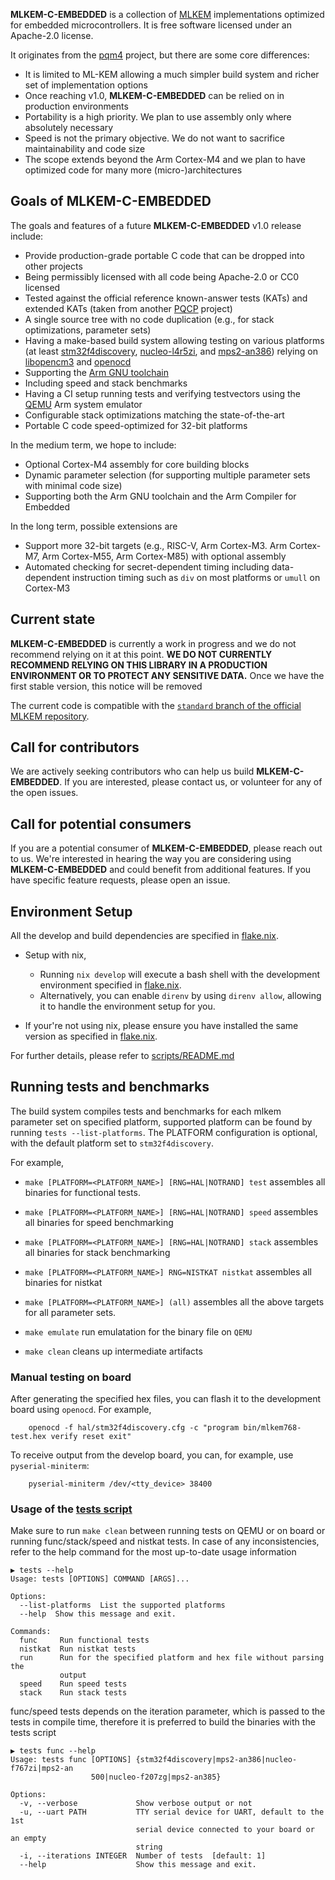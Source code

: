 [//]: # (SPDX-License-Identifier: CC-BY-4.0)

**MLKEM-C-EMBEDDED** is a collection of [MLKEM](https://doi.org/10.6028/NIST.FIPS.203.ipd) implementations optimized for embedded microcontrollers.
It is free software licensed under an Apache-2.0 license.

It originates from the [pqm4](https://github.com/mupq/pqm4) project, but there are some core differences:
- It is limited to ML-KEM allowing a much simpler build system and richer set of implementation options
- Once reaching v1.0, **MLKEM-C-EMBEDDED** can be relied on in production environments
- Portability is a high priority. We plan to use assembly only where absolutely necessary
- Speed is not the primary objective. We do not want to sacrifice maintainability and code size
- The scope extends beyond the Arm Cortex-M4 and we plan to have optimized code for many more (micro-)architectures

## Goals of MLKEM-C-EMBEDDED

The goals and features of a future **MLKEM-C-EMBEDDED** v1.0 release include:

- Provide production-grade portable C code that can be dropped into other projects
- Being permissibly licensed with all code being Apache-2.0 or CC0 licensed
- Tested against the official reference known-answer tests (KATs) and extended KATs (taken from another [PQCP](https://github.com/pq-code-package) project)
- A single source tree with no code duplication (e.g., for stack optimizations, parameter sets)
- Having a make-based build system allowing testing on various platforms (at least [stm32f4discovery](https://www.st.com/en/evaluation-tools/stm32f4discovery.html), [nucleo-l4r5zi](https://www.st.com/en/evaluation-tools/nucleo-l4r5zi.html), and [mps2-an386](https://developer.arm.com/documentation/dai0386/c)) relying on [libopencm3](https://github.com/libopencm3/libopencm3) and [openocd](https://openocd.org/)
- Supporting the [Arm GNU toolchain](https://developer.arm.com/downloads/-/arm-gnu-toolchain-downloads)
- Including speed and stack benchmarks
- Having a CI setup running tests and verifying testvectors using the [QEMU](https://www.qemu.org/) Arm system emulator
- Configurable stack optimizations matching the state-of-the-art
- Portable C code speed-optimized for 32-bit platforms

In the medium term, we hope to include:
 - Optional Cortex-M4 assembly for core building blocks
 - Dynamic parameter selection (for supporting multiple parameter sets with minimal code size)
 - Supporting both the Arm GNU toolchain and the Arm Compiler for Embedded

In the long term, possible extensions are
 - Support more 32-bit targets (e.g., RISC-V, Arm Cortex-M3. Arm Cortex-M7, Arm Cortex-M55, Arm Cortex-M85) with optional assembly
 - Automated checking for secret-dependent timing including data-dependent instruction timing such as `div` on most platforms or `umull` on Cortex-M3

## Current state

**MLKEM-C-EMBEDDED** is currently a work in progress and we do not recommend relying on it at this point.
**WE DO NOT CURRENTLY RECOMMEND RELYING ON THIS LIBRARY IN A PRODUCTION ENVIRONMENT OR TO PROTECT ANY SENSITIVE DATA.**
Once we have the first stable version, this notice will be removed

The current code is compatible with the [`standard` branch of the official MLKEM repository](https://github.com/pq-crystals/kyber/tree/standard).

## Call for contributors

We are actively seeking contributors who can help us build **MLKEM-C-EMBEDDED**.
If you are interested, please contact us, or volunteer for any of the open issues.

## Call for potential consumers

If you are a potential consumer of **MLKEM-C-EMBEDDED**, please reach out to us.
We're interested in hearing the way you are considering using **MLKEM-C-EMBEDDED** and could benefit from additional features.
If you have specific feature requests, please open an issue.

## Environment Setup

All the develop and build dependencies are specified in [flake.nix](flake.nix). 

- Setup with nix,
    - Running `nix develop` will execute a bash shell with the development environment specified in [flake.nix](flake.nix).
    - Alternatively, you can enable `direnv` by using `direnv allow`, allowing it to handle the environment setup for you.

- If your're not using nix, please ensure you have installed the same version as specified in [flake.nix](flake.nix).

For further details, please refer to [scripts/README.md](scripts/README.md)

## Running tests and benchmarks

The build system compiles tests and benchmarks for each mlkem parameter set on specified platform, supported platform can be found by running `tests --list-platforms`.
The PLATFORM configuration is optional, with the default platform set to `stm32f4discovery`.

For example,
- `make [PLATFORM=<PLATFORM_NAME>] [RNG=HAL|NOTRAND] test` assembles all binaries for functional tests.
- `make [PLATFORM=<PLATFORM_NAME>] [RNG=HAL|NOTRAND] speed` assembles all binaries for speed benchmarking
- `make [PLATFORM=<PLATFORM_NAME>] [RNG=HAL|NOTRAND] stack` assembles all binaries for stack benchmarking
- `make [PLATFORM=<PLATFORM_NAME>] RNG=NISTKAT nistkat` assembles all binaries for nistkat
- `make [PLATFORM=<PLATFORM_NAME>] (all)` assembles all the above targets for all parameter sets.

- `make emulate` run emulatation for the binary file on `QEMU`
- `make clean` cleans up intermediate artifacts

### Manual testing on board
After generating the specified hex files, you can flash it to the development board using `openocd`. 
For example,
```
    openocd -f hal/stm32f4discovery.cfg -c "program bin/mlkem768-test.hex verify reset exit"
```

To receive output from the develop board, you can, for example, use `pyserial-miniterm`: 
```
    pyserial-miniterm /dev/<tty_device> 38400
```

### Usage of the [tests script](scripts/tests)
Make sure to run `make clean` between running tests on QEMU or on board or running func/stack/speed and nistkat tests. In case of any inconsistencies, refer to the help command for the most up-to-date usage information

```
▶ tests --help
Usage: tests [OPTIONS] COMMAND [ARGS]...

Options:
  --list-platforms  List the supported platforms
  --help  Show this message and exit.

Commands:
  func     Run functional tests
  nistkat  Run nistkat tests
  run      Run for the specified platform and hex file without parsing the
           output
  speed    Run speed tests
  stack    Run stack tests
```

func/speed tests depends on the iteration parameter, which is passed to the tests in compile time, therefore it is preferred to build the binaries with the tests script

```
▶ tests func --help
Usage: tests func [OPTIONS] {stm32f4discovery|mps2-an386|nucleo-f767zi|mps2-an
                  500|nucleo-f207zg|mps2-an385}

Options:
  -v, --verbose             Show verbose output or not
  -u, --uart PATH           TTY serial device for UART, default to the 1st
                            serial device connected to your board or an empty
                            string
  -i, --iterations INTEGER  Number of tests  [default: 1]
  --help                    Show this message and exit.
```
